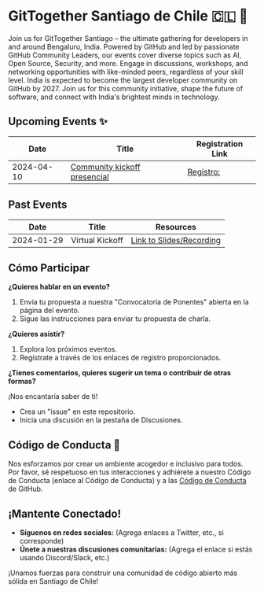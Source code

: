 # GitTogether Santiago de Chile 🇨🇱 🚀

Join us for GitTogether Santiago – the ultimate gathering for developers in and around Bengaluru, India. Powered by GitHub and led by passionate GitHub Community Leaders, our events cover diverse topics such as AI, Open Source, Security, and more. Engage in discussions, workshops, and networking opportunities with like-minded peers, regardless of your skill level. India is expected to become the largest developer community on GitHub by 2027. Join us for this community initiative, shape the future of software, and connect with India's brightest minds in technology.

## Upcoming Events ✨

| Date | Title | Registration Link |
|---|---|---|
| 2024-04-10 | [Community kickoff presencial]() | [Registro:]() | 

## Past Events 

| Date | Title | Resources |
|---|---|---|
| 2024-01-29 | Virtual Kickoff| [Link to Slides/Recording](https://www.youtube.com/watch?v=fvuGSOb8JEQ)| 

## Cómo Participar

**¿Quieres hablar en un evento?**

1. Envia tu propuesta a nuestra "Convocatoria de Ponentes" abierta en la página del evento.
2. Sigue las instrucciones para enviar tu propuesta de charla.

**¿Quieres asistir?**

1. Explora los próximos eventos.
2. Regístrate a través de los enlaces de registro proporcionados.

**¿Tienes comentarios, quieres sugerir un tema o contribuir de otras formas?**

¡Nos encantaría saber de ti!

* Crea un "issue" en este repositorio.
* Inicia una discusión en la pestaña de Discusiones.

## Código de Conducta 🤝

Nos esforzamos por crear un ambiente acogedor e inclusivo para todos. Por favor, sé respetuoso en tus interacciones y adhiérete a nuestro Código de Conducta (enlace al Código de Conducta) y a las [Código de Conducta](https://docs.github.com/es/site-policy/github-terms/github-community-guidelines) de GitHub.

## ¡Mantente Conectado!

* **Síguenos en redes sociales:** (Agrega enlaces a Twitter, etc., si corresponde)
* **Únete a nuestras discusiones comunitarias:** (Agrega el enlace si estás usando Discord/Slack, etc.)

¡Unamos fuerzas para construir una comunidad de código abierto más sólida en Santiago de Chile!
